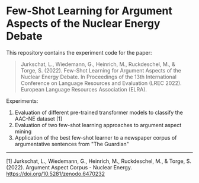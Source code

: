 Few-Shot Learning for Argument Aspects of the Nuclear Energy Debate
===================================================================

This repository contains the experiment code for the paper:

> Jurkschat, L., Wiedemann, G., Heinrich, M., Ruckdeschel, M., & Torge, S. (2022). Few-Shot Learning for Argument Aspects of the Nuclear Energy Debate. In Proceedings of the 13th International Conference on Language Resources and Evaluation (LREC 2022). European Language Resources Association (ELRA).

Experiments:
1. Evaluation of different pre-trained transformer models to classify the AAC-NE dataset [1]
2. Evaluation of two few-shot learning approaches to argument aspect mining
3. Application of the best few-shot learner to a newspaper corpus of argumentative sentences from "The Guardian"

----------------
[1] Jurkschat, L., Wiedemann, G., Heinrich, M., Ruckdeschel, M., & Torge, S. (2022). Argument Aspect Corpus - Nuclear Energy. https://doi.org/10.5281/zenodo.6470232
